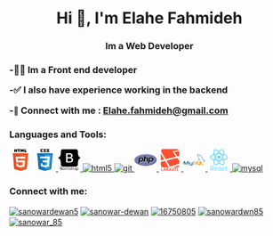 <h1 align="center">Hi 👋, I'm Elahe Fahmideh</h1>
<h3 align="center">Im a Web Developer <h3>

-🙋‍♀️ Im a Front end developer

-✅ I also have experience working in the backend 

-<small>💌</small> Connect with me : **Elahe.fahmideh@gmail.com**

<h3 align="left">Languages and Tools:</h3>
<p align="left
     <a href="https://www.w3.org/html/" target="_blank" rel="noreferrer"> <img src="https://raw.githubusercontent.com/devicons/devicon/master/icons/html5/html5-original-wordmark.svg" alt="html5" width="40" height="40"/> </a>
    <a href="https://www.w3schools.com/css/" target="_blank" rel="noreferrer"> <img src="https://raw.githubusercontent.com/devicons/devicon/master/icons/css3/css3-original-wordmark.svg" alt="css3" width="40" height="40"/> </a>
     <a href="https://getbootstrap.com" target="_blank" rel="noreferrer"> <img src="https://raw.githubusercontent.com/devicons/devicon/master/icons/bootstrap/bootstrap-plain-wordmark.svg" alt="bootstrap" width="40" height="40"/> </a>
      <a href="https://www.w3.org/html/" target="_blank" rel="noreferrer"> <img src="https://cdn.jsdelivr.net/gh/devicons/devicon/icons/javascript/javascript-original.svg" alt="html5" width="40" height="40"/> </a>
    <a href="https://git-scm.com/" target="_blank" rel="noreferrer"> <img src="https://www.vectorlogo.zone/logos/git-scm/git-scm-icon.svg" alt="git" width="40" height="40"/> </a> 
     <a href="https://www.php.net" target="_blank" rel="noreferrer"> <img src="https://raw.githubusercontent.com/devicons/devicon/master/icons/php/php-original.svg" alt="php" width="40" height="40"/> </a> 
    <a href="https://laravel.com/" target="_blank" rel="noreferrer"> <img src="https://raw.githubusercontent.com/devicons/devicon/master/icons/laravel/laravel-plain-wordmark.svg" alt="laravel" width="40" height="40"/> </a>
    <a href="https://www.mysql.com/" target="_blank" rel="noreferrer"> <img src="https://raw.githubusercontent.com/devicons/devicon/master/icons/mysql/mysql-original-wordmark.svg" alt="mysql" width="40" height="40"/> </a>
     <a href="https://www.reactjs.org/" target="_blank" rel="noreferrer"> <img src="https://raw.githubusercontent.com/devicons/devicon/master/icons/react/react-original-wordmark.svg" alt="mysql" width="40" height="40"/> </a>
     <a href="https://www.redux.js.org/" target="_blank" rel="noreferrer"> <img src="https://cdn.jsdelivr.net/gh/devicons/devicon/icons/redux/redux-original.svg" alt="mysql" width="40" height="40"/> </a>
     
</p>


<h3 align="left">Connect with me:</h3>
<p align="left">
<a href="https://twitter.com/sanowardewan5" target="blank"><img align="center" src="https://raw.githubusercontent.com/rahuldkjain/github-profile-readme-generator/master/src/images/icons/Social/twitter.svg" alt="sanowardewan5" height="30" width="40" /></a>
<a href="https://linkedin.com/in/sanowar-dewan" target="blank"><img align="center" src="https://raw.githubusercontent.com/rahuldkjain/github-profile-readme-generator/master/src/images/icons/Social/linked-in-alt.svg" alt="sanowar-dewan" height="30" width="40" /></a>
<a href="https://stackoverflow.com/users/16750805" target="blank"><img align="center" src="https://raw.githubusercontent.com/rahuldkjain/github-profile-readme-generator/master/src/images/icons/Social/stack-overflow.svg" alt="16750805" height="30" width="40" /></a>
<a href="https://fb.com/sanowardwn85" target="blank"><img align="center" src="https://raw.githubusercontent.com/rahuldkjain/github-profile-readme-generator/master/src/images/icons/Social/facebook.svg" alt="sanowardwn85" height="30" width="40" /></a>
<a href="https://instagram.com/sanowar_85" target="blank"><img align="center" src="https://raw.githubusercontent.com/rahuldkjain/github-profile-readme-generator/master/src/images/icons/Social/instagram.svg" alt="sanowar_85" height="30" width="40" /></a>
</p>




